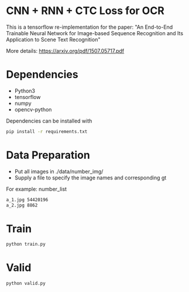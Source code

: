 # CNN + RNN + CTC Loss for OCR

This is a tensorflow re-implementation for the paper: "An End-to-End Trainable Neural Network for Image-based Sequence Recognition and Its Application to Scene Text Recognition"

More details: https://arxiv.org/pdf/1507.05717.pdf

# Dependencies
* Python3
* tensorflow
* numpy
* opencv-python

Dependencies can be installed with
```bash
pip install -r requirements.txt
```

# Data Preparation
* Put all images in ./data/number_img/
* Supply a file to specify the image names and corresponding gt

For example: number_list
```bash
a_1.jpg 54420196
a_2.jpg 8862
```

# Train
```bash
python train.py
```

# Valid
```bash
python valid.py
```